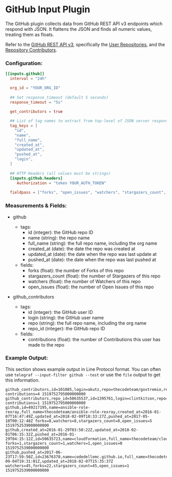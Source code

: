# GitHub Input Plugin

The GitHub plugin collects data from GitHub REST API v3 endpoints which respond with JSON. It flattens the JSON and finds all numeric values, treating them as floats.

Refer to the [GitHub REST API v3](https://developer.github.com/v3/), specifically the [User Repositories](https://developer.github.com/v3/repos/#list-user-repositories), and the [Repository Contributors](https://developer.github.com/v3/repos/#list-contributors).

### Configuration:

```toml
[[inputs.github]]
  interval = "24h"

  org_id = "YOUR_ORG_ID"
  
  ## Set response_timeout (default 5 seconds)
  response_timeout = "5s"
  
  get_contributors = true

  ## List of tag names to extract from top-level of JSON server response
  tag_keys = [
    "id",
	"name",
	"full_name",
	"created_at",
	"updated_at",
	"pushed_at",
	"login",
  ]
    
  ## HTTP Headers (all values must be strings)
  [inputs.github.headers]
     Authorization = "token YOUR_AUTH_TOKEN"
  
  fieldpass = ["forks", "open_issues", "watchers", "stargazers_count", "contributions"]
```


### Measurements & Fields:

- github
	- tags:
		- id (integer): the GitHub repo ID
		- name (string): the repo name
		- full_name (string): the full repo name, including the org name
		- created_at (date): the date the repo was created at
		- updated_at (date): the date when the repo was last update at
		- pushed_at (date): the date when the repo was last pushed at
	- fields:
		- forks (float): the number of Forks of this repo
		- stargazers_count (float): the number of Stargazers of this repo
		- watchers (float): the number of Watchers of this repo
		- open_issues (float): the number of Open Issues of this repo

- github_contributors
	- tags:
		- id (integer): the GitHub user ID
		- login (string): the GitHub user name
		- repo (string): the full repo name, including the org name
		- repo_id (integer): the GitHub repo ID
	- fields:
		- contributions (float): the number of Contributions this user has made to the repo
		
### Example Output:

This section shows example output in Line Protocol format.  You can often use
`telegraf --input-filter github --test` or use the `file` output to get
this information.

```
github_contributors,id=101085,login=akutz,repo=thecodeteam/goxtremio,repo_id=36694266 contributions=4 1519752795000000000
github_contributors,repo_id=50635537,id=1395761,login=clintkitson,repo=thecodeteam/heat contributions=1 1519752795000000000
github,id=49217195,name=ansible-role-rexray,full_name=thecodeteam/ansible-role-rexray,created_at=2016-01-07T16:47:49Z,updated_at=2018-02-09T18:33:27Z,pushed_at=2017-05-10T00:12:48Z forks=8,watchers=8,stargazers_count=8,open_issues=5 1519752539000000000
github,created_at=2016-01-29T03:50:22Z,updated_at=2018-02-01T06:15:32Z,pushed_at=2016-01-29T04:15:12Z,id=50635723,name=cloudformation,full_name=thecodeteam/cloudformation forks=1,stargazers_count=1,watchers=1,open_issues=0 1519752539000000000
github,pushed_at=2017-06-23T17:59:50Z,id=23676370,name=codedellemc.github.io,full_name=thecodeteam/codedellemc.github.io,created_at=2014-09-04T19:31:01Z,updated_at=2018-02-07T15:35:37Z watchers=45,forks=22,stargazers_count=45,open_issues=1 1519752539000000000

```
